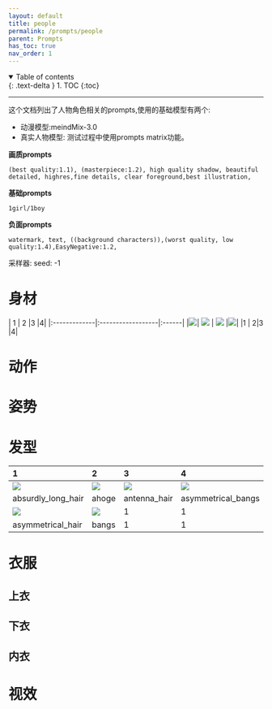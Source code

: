 ```yaml
---
layout: default
title: people
permalink: /prompts/people
parent: Prompts
has_toc: true
nav_order: 1
---
```

<details open markdown="block">
  <summary>
    Table of contents
  </summary>
  {: .text-delta }
1. TOC
{:toc}
</details>

----
这个文档列出了人物角色相关的prompts,使用的基础模型有两个:
- 动漫模型:meindMix-3.0
- 真实人物模型:
测试过程中使用prompts matrix功能。


**画质prompts**
```
(best quality:1.1), (masterpiece:1.2), high quality shadow, beautiful detailed, highres,fine details, clear foreground,best illustration,
```
**基础prompts**
```
1girl/1boy
```
**负面prompts**
```
watermark, text, ((background characters)),(worst quality, low quality:1.4),EasyNegative:1.2,
```

采样器:
seed: -1 




# 身材

| 1  | 2  |3 |4|
|:-------------|:------------------|:------|
|![]({{site.url}}/assets/images/prompts-camera.jpg)| ![]({{site.url}}/assets/images/prompts-camera.jpg) | ![]({{site.url}}/assets/images/prompts-camera.jpg)  |![]({{site.url}}/assets/images/prompts-camera.jpg)|
|1 | 2|3 |4|












# 动作


# 姿势




# 发型

| 1  | 2  | 3 | 4 |
|:---|:---|:---|:---|
|![]({{site.url}}/assets/images/prompts-absurdly_long_hair.png) | ![]({{site.url}}/assets/images/prompts-ahoge.png)|![]({{site.url}}/assets/images/prompts-antenna_hair.png)|![]({{site.url}}/assets/images/prompts-asymmetrical_bangs.png) |
|absurdly_long_hair | ahoge| antenna_hair |asymmetrical_bangs |
| ![]({{site.url}}/assets/images/prompts-asymmetrical_hair.png)|![]({{site.url}}/assets/images/prompts-antenna_hair.png)|1|1|
| asymmetrical_hair| bangs |1|1|

# 衣服
## 上衣


## 下衣


## 内衣







# 视效






